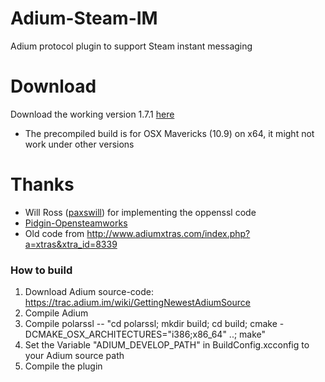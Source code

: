 Adium-Steam-IM
==============
Adium protocol plugin to support Steam instant messaging

Download
========
Download the working version 1.7.1 [here](https://github.com/tripplet/Adium-Steam-IM/releases/download/v1.7.1/AdiumSteamIM_v171.zip)
* The precompiled build is for OSX Mavericks (10.9) on x64, it might not work under other versions

Thanks
======
* Will Ross ([paxswill](https://github.com/paxswill)) for implementing the oppenssl code
* [Pidgin-Opensteamworks](https://code.google.com/p/pidgin-opensteamworks/)
* Old code from http://www.adiumxtras.com/index.php?a=xtras&xtra_id=8339


### How to build
1. Download Adium source-code: https://trac.adium.im/wiki/GettingNewestAdiumSource
2. Compile Adium
3. Compile polarssl -- "cd polarssl; mkdir build; cd build; cmake -DCMAKE_OSX_ARCHITECTURES="i386;x86_64" ..; make"
4. Set the Variable "ADIUM_DEVELOP_PATH" in BuildConfig.xcconfig to your Adium source path
5. Compile the plugin
